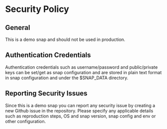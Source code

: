 # Security Policy

## General

This is a demo snap and should not be used in production.

## Authentication Credentials

Authentication credentials such as username/password and public/private keys
can be set/get as snap configuration and are stored in plain text format in
snap configuration and under the $SNAP_DATA directory.

## Reporting Security Issues

Since this is a demo snap you can report any security issue by creating a
new Github issue in the repository. Please specify any applicable details
such as reproduction steps, OS and snap version, snap config and env or other configuration.
